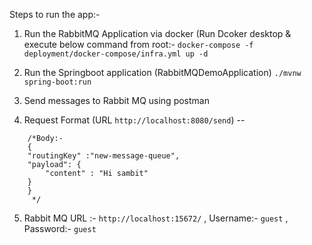 Steps to run the app:- 

1. Run the RabbitMQ Application via docker (Run Dcoker desktop & execute below command from root:- 
 `docker-compose -f deployment/docker-compose/infra.yml up -d`

2. Run the Springboot application (RabbitMQDemoApplication) `./mvnw spring-boot:run`
3. Send messages to Rabbit MQ using postman
4. Request Format (URL `http://localhost:8080/send`) --
```
    /*Body:-
    {
    "routingKey" :"new-message-queue",
    "payload": {
        "content" : "Hi sambit"
    }
    }
     */
  ```
5. Rabbit MQ URL :- `http://localhost:15672/` , Username:- `guest` , Password:- `guest`